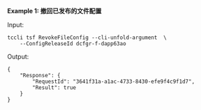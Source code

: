 **Example 1: 撤回已发布的文件配置**



Input: 

```
tccli tsf RevokeFileConfig --cli-unfold-argument  \
    --ConfigReleaseId dcfgr-f-dapp63ao
```

Output: 
```
{
    "Response": {
        "RequestId": "3641f31a-a1ac-4733-8430-efe9f4c9f1d7",
        "Result": true
    }
}
```

